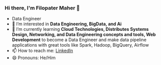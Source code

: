 ### Hi there, I'm Filopater Maher 👋
- Data Engineer
- 👀 I’m interested in **Data Engineering, BigData, and Ai**
- 🌱 I’m currently learning **Cloud Technologies, Distributes Systems Design, Networking, and Data Engineering concepts and tools, Web Development** to become a Data Engineer and make data pipeline applications with great tools like Spark, Hadoop, BigQuery, Airflow
- 📫 How to reach me: [LinkedIn](https://www.linkedin.com/in/filo1)
- 😄 Pronouns: He/Him
<!---
FilopaterMaher/FilopaterMaher is a ✨ special ✨ repository because its `README.md` (this file) appears on your GitHub profile.
You can click the Preview link to take a look at your changes.
--->
